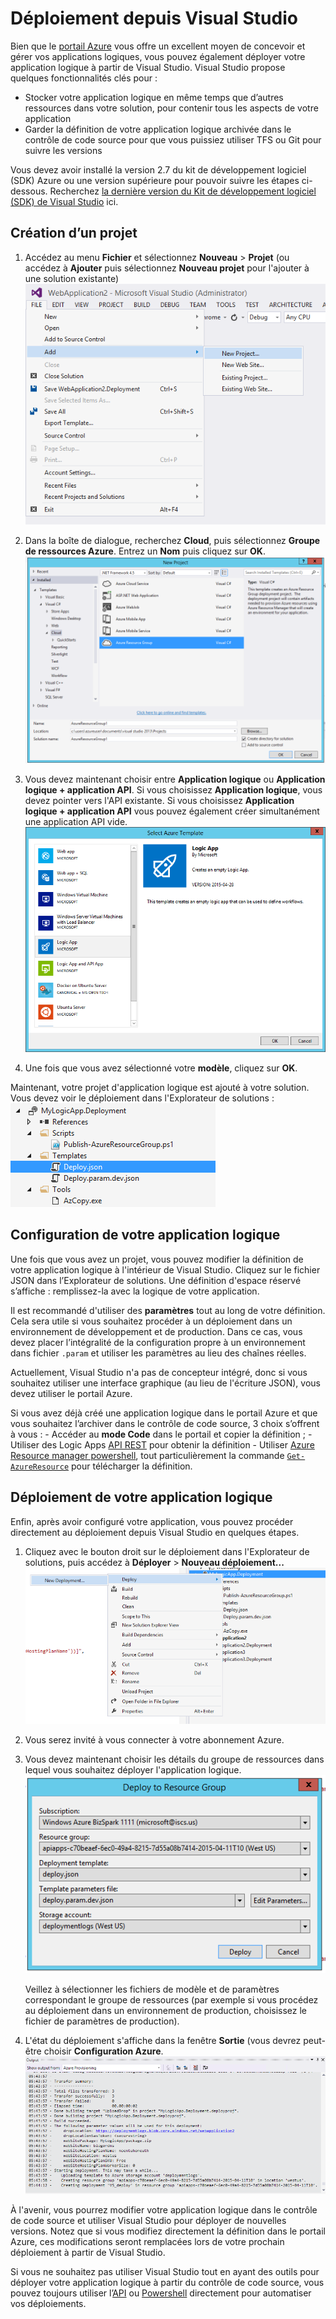 <properties 
	pageTitle="Déploiement depuis Visual Studio" 
	description="Créez un projet dans Visual Studio pour gérer votre application logique." 
	authors="stepsic-microsoft-com" 
	manager="dwrede" 
	editor="" 
	services="app-service\logic" 
	documentationCenter=""/>


<tags
	ms.service="app-service-logic"
	ms.workload="integration"
	ms.tgt_pltfrm="na"
	ms.devlang="na"
	ms.topic="article"
	ms.date="07/30/2015"
	ms.author="stepsic"/>

	
# Déploiement depuis Visual Studio

Bien que le [portail Azure](https://portal.azure.com) vous offre un excellent moyen de concevoir et gérer vos applications logiques, vous pouvez également déployer votre application logique à partir de Visual Studio. Visual Studio propose quelques fonctionnalités clés pour :

- Stocker votre application logique en même temps que d’autres ressources dans votre solution, pour contenir tous les aspects de votre application
- Garder la définition de votre application logique archivée dans le contrôle de code source pour que vous puissiez utiliser TFS ou Git pour suivre les versions 

Vous devez avoir installé la version 2.7 du kit de développement logiciel (SDK) Azure ou une version supérieure pour pouvoir suivre les étapes ci-dessous. Recherchez [la dernière version du Kit de développement logiciel (SDK) de Visual Studio](http://azure.microsoft.com/downloads/) ici.

## Création d’un projet

1. Accédez au menu **Fichier** et sélectionnez **Nouveau** > **Projet** (ou accédez à **Ajouter** puis sélectionnez **Nouveau projet** pour l'ajouter à une solution existante) ![Menu Fichier](./media/app-service-logic-deploy-from-vs/filemenu.png)

2. Dans la boîte de dialogue, recherchez **Cloud**, puis sélectionnez **Groupe de ressources Azure**. Entrez un **Nom** puis cliquez sur **OK**. ![Ajouter un nouveau projet](./media/app-service-logic-deploy-from-vs/addnewproject.png)

3. Vous devez maintenant choisir entre **Application logique** ou **Application logique + application API**. Si vous choisissez **Application logique**, vous devez pointer vers l'API existante. Si vous choisissez **Application logique + application API** vous pouvez également créer simultanément une application API vide. ![Sélection du modèle Azure](./media/app-service-logic-deploy-from-vs/selectazuretemplate.png)

4. Une fois que vous avez sélectionné votre **modèle**, cliquez sur **OK**.

Maintenant, votre projet d'application logique est ajouté à votre solution. Vous devez voir le déploiement dans l'Explorateur de solutions : ![Déploiement](./media/app-service-logic-deploy-from-vs/deployment.png)

## Configuration de votre application logique

Une fois que vous avez un projet, vous pouvez modifier la définition de votre application logique à l'intérieur de Visual Studio. Cliquez sur le fichier JSON dans l’Explorateur de solutions. Une définition d'espace réservé s’affiche : remplissez-la avec la logique de votre application.

Il est recommandé d'utiliser des **paramètres** tout au long de votre définition. Cela sera utile si vous souhaitez procéder à un déploiement dans un environnement de développement et de production. Dans ce cas, vous devez placer l’intégralité de la configuration propre à un environnement dans fichier `.param` et utiliser les paramètres au lieu des chaînes réelles.

Actuellement, Visual Studio n'a pas de concepteur intégré, donc si vous souhaitez utiliser une interface graphique (au lieu de l'écriture JSON), vous devez utiliser le portail Azure.

Si vous avez déjà créé une application logique dans le portail Azure et que vous souhaitez l’archiver dans le contrôle de code source, 3 choix s’offrent à vous : - Accéder au **mode Code** dans le portail et copier la définition ; - Utiliser des Logic Apps [API REST](https://msdn.microsoft.com/library/azure/dn948510.aspx) pour obtenir la définition - Utiliser [Azure Resource manager powershell](../powershell-azure-resource-manager.md), tout particulièrement la commande [`Get-AzureResource`](https://msdn.microsoft.com/library/dn654579.aspx) pour télécharger la définition.

## Déploiement de votre application logique

Enfin, après avoir configuré votre application, vous pouvez procéder directement au déploiement depuis Visual Studio en quelques étapes.

1. Cliquez avec le bouton droit sur le déploiement dans l'Explorateur de solutions, puis accédez à **Déployer** > **Nouveau déploiement...** ![Nouveau déploiement](./media/app-service-logic-deploy-from-vs/newdeployment.png)

2. Vous serez invité à vous connecter à votre abonnement Azure.

3. Vous devez maintenant choisir les détails du groupe de ressources dans lequel vous souhaitez déployer l'application logique. ![Déploiement vers un groupe de ressources](./media/app-service-logic-deploy-from-vs/deploytoresourcegroup.png)

    Veillez à sélectionner les fichiers de modèle et de paramètres correspondant le groupe de ressources (par exemple si vous procédez au déploiement dans un environnement de production, choisissez le fichier de paramètres de production).
    
4. L'état du déploiement s'affiche dans la fenêtre **Sortie** (vous devrez peut-être choisir **Configuration Azure**. ![Sortie](./media/app-service-logic-deploy-from-vs/output.png)

À l'avenir, vous pourrez modifier votre application logique dans le contrôle de code source et utiliser Visual Studio pour déployer de nouvelles versions. Notez que si vous modifiez directement la définition dans le portail Azure, ces modifications seront remplacées lors de votre prochain déploiement à partir de Visual Studio.

Si vous ne souhaitez pas utiliser Visual Studio tout en ayant des outils pour déployer votre application logique à partir du contrôle de code source, vous pouvez toujours utiliser l’[API](https://msdn.microsoft.com/library/azure/dn948510.aspx) ou [Powershell](../powershell-azure-resource-manager.md) directement pour automatiser vos déploiements.

<!---HONumber=August15_HO6-->